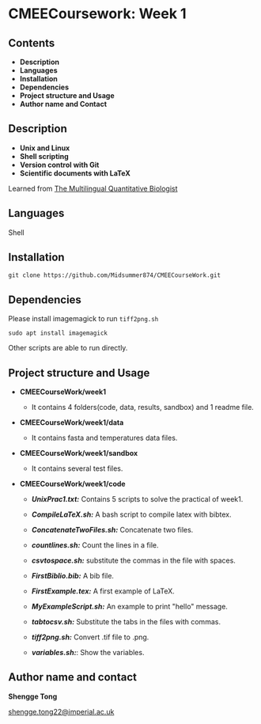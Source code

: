 # CMEECoursework: Week 1

## Contents

- **Description**
- **Languages**
- **Installation**
- **Dependencies**
- **Project structure and Usage**
- **Author name and Contact**

## Description
- **Unix and Linux**
- **Shell scripting**
- **Version control with Git**
- **Scientific documents with LaTeX**

Learned from [The Multilingual Quantitative Biologist](https://mhasoba.github.io/TheMulQuaBio/intro.html) 

## Languages

Shell

## Installation

```
git clone https://github.com/Midsummer874/CMEECourseWork.git
```

## Dependencies
Please install imagemagick to run `tiff2png.sh`  

```
sudo apt install imagemagick
```
Other scripts are able to run directly.

## Project structure and Usage 

- **CMEECourseWork/week1**

  - It contains 4 folders(code, data, results, sandbox) and 1 readme file.

- **CMEECourseWork/week1/data**

  - It contains fasta and temperatures data files.

- **CMEECourseWork/week1/sandbox**

  - It contains several test files.

- **CMEECourseWork/week1/code**

  - ***UnixPrac1.txt:*** Contains 5 scripts to solve the practical of week1.

  - ***CompileLaTeX.sh:*** A bash script to compile latex with bibtex.

  - ***ConcatenateTwoFiles.sh:*** Concatenate two files.

  - ***countlines.sh:*** Count the lines in a file.

  - ***csvtospace.sh:*** substitute the commas in the file with spaces.

  - ***FirstBiblio.bib:*** A bib file.

  - ***FirstExample.tex:*** A first example of LaTeX.

  - ***MyExampleScript.sh:*** An example to print "hello" message.

  - ***tabtocsv.sh:*** Substitute the tabs in the files with commas.

  - ***tiff2png.sh:*** Convert .tif file to .png.

  - ***variables.sh:***: Show the variables. 


## Author name and contact

**Shengge Tong**

shengge.tong22@imperial.ac.uk
